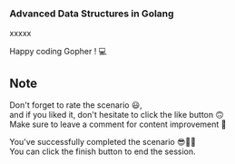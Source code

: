 ### Advanced Data Structures in Golang

xxxxx

Happy coding Gopher ! 💻

## Note

Don't forget to rate the scenario 😃, <br />
and if you liked it, don't hesitate to click the like button 🙃 <br />
Make sure to leave a comment for content improvement 🙏 <br />

You've successfully completed the scenario 😎👏🏻 <br />
You can click the finish button to end the session.